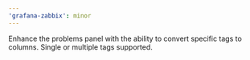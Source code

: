 ```yaml
---
'grafana-zabbix': minor
---
```


Enhance the problems panel with the ability to convert specific tags to columns. Single or multiple tags supported.
